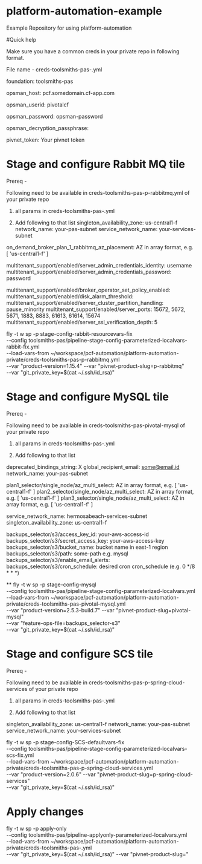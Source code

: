 # platform-automation-example
Example Repository for using platform-automation

#Quick help

Make sure you have a common creds in your private repo in following format.

File name - creds-toolsmiths-pas-.yml

foundation: toolsmiths-pas

opsman_host: pcf.somedomain.cf-app.com

opsman_userid: pivotalcf

opsman_password: opsman-password

opsman_decryption_passphrase:

pivnet_token: Your pivnet token

# Stage and configure Rabbit MQ tile

Prereq -

Following need to be available in creds-toolsmiths-pas-p-rabbitmq.yml of your private repo

1. all params in creds-toolsmiths-pas-.yml

2. Add following to that list
singleton_availability_zone: us-central1-f
network_name: your-pas-subnet
service_network_name: your-services-subnet

on_demand_broker_plan_1_rabbitmq_az_placement: AZ in array format, e.g. [ 'us-central1-f' ]

multitenant_support/enabled/server_admin_credentials_identity: username
multitenant_support/enabled/server_admin_credentials_password: password

multitenant_support/enabled/broker_operator_set_policy_enabled:
multitenant_support/enabled/disk_alarm_threshold:
multitenant_support/enabled/server_cluster_partition_handling: pause_minority
multitenant_support/enabled/server_ports: 15672, 5672, 5671, 1883, 8883, 61613, 61614, 15674
multitenant_support/enabled/server_ssl_verification_depth: 5

fly -t w sp -p stage-config-rabbit-resourcevars-fix \
--config toolsmiths-pas/pipeline-stage-config-parameterized-localvars-rabbit-fix.yml \
--load-vars-from ~/workspace/pcf-automation/platform-automation-private/creds-toolsmiths-pas-p-rabbitmq.yml \
--var "product-version=1.15.4" --var "pivnet-product-slug=p-rabbitmq" \
--var "git_private_key=$(cat ~/.ssh/id_rsa)"

# Stage and configure MySQL tile

Prereq -

Following need to be available in creds-toolsmiths-pas-pivotal-mysql of your private repo

1. all params in creds-toolsmiths-pas-.yml

2. Add following to that list

deprecated_bindings_string: X
global_recipient_email: some@email.id
network_name: your-pas-subnet

plan1_selector/single_node/az_multi_select: AZ in array format, e.g. [ 'us-central1-f' ]
plan2_selector/single_node/az_multi_select: AZ in array format, e.g. [ 'us-central1-f' ]
plan3_selector/single_node/az_multi_select: AZ in array format, e.g. [ 'us-central1-f' ]

service_network_name: hermosabeach-services-subnet
singleton_availability_zone: us-central1-f

backups_selector/s3/access_key_id: your-aws-access-id
backups_selector/s3/secret_access_key: your-aws-access-key
backups_selector/s3/bucket_name: bucket name in east-1 region
backups_selector/s3/path: some-path e.g. mysql
backups_selector/s3/enable_email_alerts:
backups_selector/s3/cron_schedule: desired cron cron_schedule (e.g. 0 */8 * * *)

**
fly -t w sp -p stage-config-mysql \
--config toolsmiths-pas/pipeline-stage-config-parameterized-localvars.yml \
--load-vars-from ~/workspace/pcf-automation/platform-automation-private/creds-toolsmiths-pas-pivotal-mysql.yml \
--var "product-version=2.5.3-build.7" --var "pivnet-product-slug=pivotal-mysql" \
--var "feature-ops-file=backups_selector-s3" \
--var "git_private_key=$(cat ~/.ssh/id_rsa)"

# Stage and configure SCS tile
Prereq -

Following need to be available in creds-toolsmiths-pas-p-spring-cloud-services of your private repo

1. all params in creds-toolsmiths-pas-.yml

2. Add following to that list

singleton_availability_zone: us-central1-f
network_name: your-pas-subnet
service_network_name: your-services-subnet

fly -t w sp -p stage-config-SCS-defaultvars-fix \
--config toolsmiths-pas/pipeline-stage-config-parameterized-localvars-scs-fix.yml \
--load-vars-from ~/workspace/pcf-automation/platform-automation-private/creds-toolsmiths-pas-p-spring-cloud-services.yml \
--var "product-version=2.0.6" --var "pivnet-product-slug=p-spring-cloud-services" \
--var "git_private_key=$(cat ~/.ssh/id_rsa)"

# Apply changes

fly -t w sp -p apply-only \
--config toolsmiths-pas/pipeline-applyonly-parameterized-localvars.yml \
--load-vars-from ~/workspace/pcf-automation/platform-automation-private/creds-toolsmiths-pas-.yml \
--var "git_private_key=$(cat ~/.ssh/id_rsa)" --var "pivnet-product-slug="

